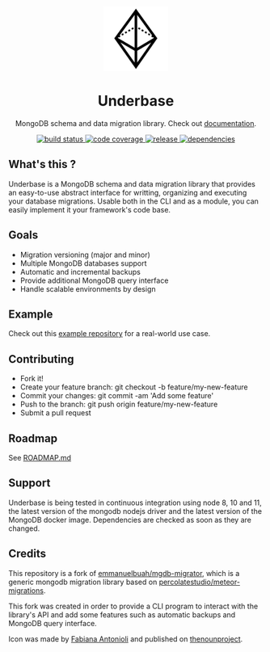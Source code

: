<p align="center">
  <img src="website/static/img/logo.svg" width="128" alt="" />
</p>

<h1 align="center">Underbase</h1>

<p align="center">MongoDB schema and data migration library. Check out <a href="https://sundowndev.github.io/underbase">documentation</a>.</p>

<div align="center">
  <a href="https://travis-ci.org/sundowndev/underbase">
    <img src="https://img.shields.io/travis/sundowndev/underbase/master.svg?style=flat-square" alt="build status" />
  </a>
  <a href="https://codecov.io/gh/sundowndev/underbase">
    <img src="https://img.shields.io/codecov/c/gh/sundowndev/underbase/develop.svg?style=flat-square" alt="code coverage" />
  </a>
  <a href="https://github.com/sundowndev/underbase/releases">
    <img src="https://img.shields.io/github/release/sundowndev/underbase.svg?style=flat-square" alt="release" />
  </a>
  <!--<a href="https://www.npmjs.com/package/underbase">
    <img alt="npm" src="https://img.shields.io/npm/v/underbase.svg?style=flat-square">
  </a>-->
  <a href="https://david-dm.org/sundowndev/underbase">
    <img src="https://david-dm.org/sundowndev/underbase/status.svg?style=flat-square" alt="dependencies" />
  </a>
</div>

## What's this ?

Underbase is a MongoDB schema and data migration library that provides an easy-to-use abstract interface for writting, organizing and executing your database migrations. Usable both in the CLI and as a module, you can easily implement it your framework's code base.

## Goals

- Migration versioning (major and minor)
- Multiple MongoDB databases support
- Automatic and incremental backups
- Provide additional MongoDB query interface
- Handle scalable environments by design
<!-- - Backup restoration- Flexible & easy to configure -->

## Example

Check out this [example repository](https://github.com/sundowndev/underbase-example) for a real-world use case.

## Contributing

- Fork it!
- Create your feature branch: git checkout -b feature/my-new-feature
- Commit your changes: git commit -am 'Add some feature'
- Push to the branch: git push origin feature/my-new-feature
- Submit a pull request

## Roadmap

See [ROADMAP.md](ROADMAP.md)

## Support

Underbase is being tested in continuous integration using node 8, 10 and 11, the latest version of the mongodb nodejs driver and the latest version of the MongoDB docker image. Dependencies are checked as soon as they are changed.

## Credits

This repository is a fork of [emmanuelbuah/mgdb-migrator](https://github.com/emmanuelbuah/mgdb-migrator), which is a generic mongodb migration library based on [percolatestudio/meteor-migrations](https://github.com/percolatestudio/meteor-migrations).

This fork was created in order to provide a CLI program to interact with the library's API and add some features such as automatic backups and MongoDB query interface.

Icon was made by [Fabiana Antonioli](https://thenounproject.com/FafiAC) and published on [thenounproject](https://thenounproject.com/search/?q=prism&i=2263153).

